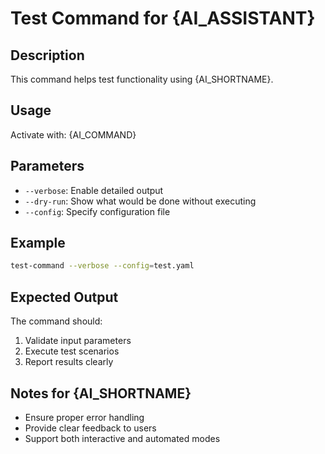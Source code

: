 # Test Command for {AI_ASSISTANT}

## Description

This command helps test functionality using {AI_SHORTNAME}.

## Usage

Activate with: {AI_COMMAND}

## Parameters

- `--verbose`: Enable detailed output
- `--dry-run`: Show what would be done without executing
- `--config`: Specify configuration file

## Example

```bash
test-command --verbose --config=test.yaml
```

## Expected Output

The command should:
1. Validate input parameters
2. Execute test scenarios
3. Report results clearly

## Notes for {AI_SHORTNAME}

- Ensure proper error handling
- Provide clear feedback to users
- Support both interactive and automated modes
